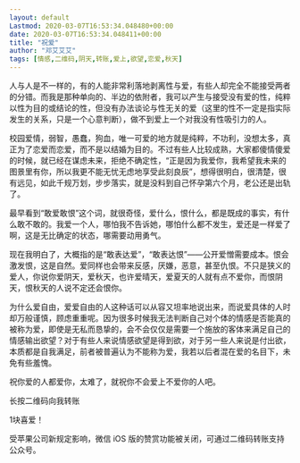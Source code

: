 ```yaml
---
layout: default
Lastmod: 2020-03-07T16:53:34.048480+00:00
date: 2020-03-07T16:53:34.048411+00:00
title: "祝爱"
author: "邓艾艾艾"
tags: [情感,二维码,阴天,转账,爱上,欲望,恋爱,秋天]
---
```


人与人是不一样的，有的人能非常利落地剥离性与爱，有些人却完全不能接受两者的分错。而我是那种单向的、半边的依附者，我可以产生与接受没有爱的性，纯粹以性为目的或结论的性，但没有办法谈论与性无关的爱（这里的性不一定是指实际发生的关系，只是一个心意判断），做不到爱上一个对我没有性吸引力的人。

校园爱情，弱智，愚蠢，狗血，唯一可爱的地方就是纯粹，不功利，没想太多，真正为了恋爱而恋爱，而不是以结婚为目的。不过有些人比较成熟，大家都傻情傻爱的时候，就已经在谋虑未来，拒绝不确定性，“正是因为我爱你，我希望我未来的图景里有你，所以我更不能无忧无虑地享受此刻良辰”，想得很明白，很清楚，很有远见，如此千规万划，步步落实，就是没料到自己怀孕第六个月，老公还是出轨了。

最早看到“敢爱敢恨”这个词，就很奇怪，爱什么，恨什么，都是既成的事实，有什么敢不敢的。我爱一个人，哪怕我不告诉她，哪怕什么都不发生，爱还是一样爱了啊，这是无比确定的状态，哪需要动用勇气。

现在我明白了，大概指的是“敢表达爱”，“敢表达恨”——公开爱憎需要成本。恨会激发恨，这是自然。爱同样也会带来反感，厌嫌，恶意，甚至仇恨。不只是狭义的爱人，你说你爱阴天，爱秋天，也许爱晴天，爱夏天的人就有点不爱你，而恨阴天，恨秋天的人说不定还会恨你。

为什么爱自由，爱爱自由的人这种话可以从容又坦率地说出来，而说爱具体的人时却万般谨慎，顾虑重重呢。因为很多时候我无法判断自己对个体的情感是否能真的被称为爱，即使是无私而恳挚的，会不会仅仅是需要一个施放的客体来满足自己的情感输出欲望？对于有些人来说情感欲望是得到欲，对于另一些人来说是付出欲，本质都是自我满足，前者被普遍认为不能称为爱，我若以后者混在爱的名目下，未免有些羞愧。

祝你爱的人都爱你，太难了，就祝你不会爱上不爱你的人吧。

长按二维码向我转账

1块喜爱！

受苹果公司新规定影响，微信 iOS 版的赞赏功能被关闭，可通过二维码转账支持公众号。

